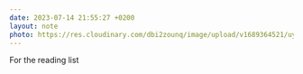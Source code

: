 ```yaml
---
date: 2023-07-14 21:55:27 +0200
layout: note
photo: https://res.cloudinary.com/dbi2zounq/image/upload/v1689364521/uynichnyrqrkvsqa6msr.jpg
---
```

For the reading list
